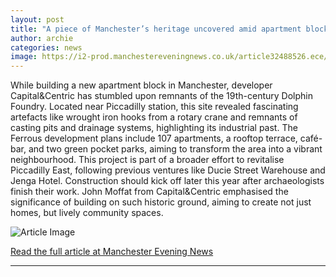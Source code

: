 ```yaml
---
layout: post
title: "A piece of Manchester’s heritage uncovered amid apartment block build"
author: archie
categories: news
image: https://i2-prod.manchestereveningnews.co.uk/article32488526.ece/ALTERNATES/s1200/0_CGI-of-how-the-new-Ferrous-apartment-block-in-Manchesters-Piccadilly-East-area-could-look.jpg
---
```

While building a new apartment block in Manchester, developer Capital&Centric has stumbled upon remnants of the 19th-century Dolphin Foundry. Located near Piccadilly station, this site revealed fascinating artefacts like wrought iron hooks from a rotary crane and remnants of casting pits and drainage systems, highlighting its industrial past. The Ferrous development plans include 107 apartments, a rooftop terrace, café-bar, and two green pocket parks, aiming to transform the area into a vibrant neighbourhood. This project is part of a broader effort to revitalise Piccadilly East, following previous ventures like Ducie Street Warehouse and Jenga Hotel. Construction should kick off later this year after archaeologists finish their work. John Moffat from Capital&Centric emphasised the significance of building on such historic ground, aiming to create not just homes, but lively community spaces.

![Article Image](https://i2-prod.manchestereveningnews.co.uk/article32488526.ece/ALTERNATES/s1200/0_CGI-of-how-the-new-Ferrous-apartment-block-in-Manchesters-Piccadilly-East-area-could-look.jpg)

[Read the full article at Manchester Evening News](https://www.manchestereveningnews.co.uk/news/piece-manchesters-heritage-uncovered-amid-32488579)

---
